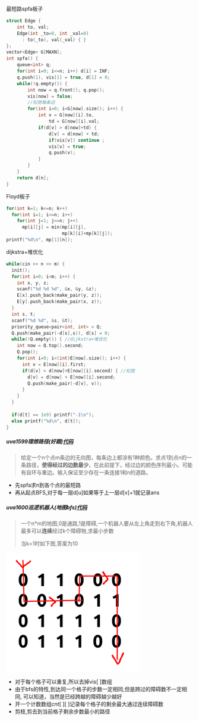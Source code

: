 最短路spfa板子

```c++
struct Edge {
	int to, val;
	Edge(int _to=0, int _val=0) 
      : to(_to), val(_val) { }
};
vector<Edge> G[MAXN];
int spfa() {
	queue<int> q;
	for(int i=0; i<=n; i++) d[i] = INF;
	q.push(1), vis[1] = true, d[1] = 0;
	while(!q.empty()) {
		int now = q.front(); q.pop();
		vis[now] = false;
        //松弛每条边
		for(int i=0; i<G[now].size(); i++) {
			int v = G[now][i].to,
          		td = G[now][i].val;
			if(d[v] > d[now]+td) {
				d[v] = d[now] + td;
				if(vis[v]) continue ;
				vis[v] = true;
				q.push(v);
			}
		}
	}
	return d[n];
}
```

Floyd板子

```c++
for(int k=1; k<=n; k++)
  for(int i=1; i<=n; i++)
    for(int j=1; j<=n; j++)
      mp[i][j] = min(mp[i][j], 
                     mp[k][i]+mp[k][j]);
printf("%d\n", mp[1][n]);
```

dijkstra+堆优化

```c++
while(cin >> n >> m) {
  init();
  for(int i=0; i<m; i++) {
    int x, y, z;
    scanf("%d %d %d", &x, &y, &z);
    E[x].push_back(make_pair(y, z));
    E[y].push_back(make_pair(x, z));
  }
  int s, t;
  scanf("%d %d", &s, &t);
  priority_queue<pair<int, int> > Q;
  Q.push(make_pair(-d[s],s)), d[s] = 0;
  while(!Q.empty()) { //dijkstra+堆优化
    int now = Q.top().second;
    Q.pop();
    for(int i=0; i<(int)E[now].size(); i++) {
      int v = E[now][i].first;
      if(d[v] > d[now]+E[now][i].second) { //松弛
        d[v] = d[now] + E[now][i].second;
        Q.push(make_pair(-d[v], v));
      }
    }
  }

  if(d[t] == 1e9) printf("-1\n");
  else printf("%d\n", d[t]);
}
```





##### uva1599理想路径(好题)[代码](/home/majiao/my_mount/Xubuntu_Work_Space/From_Xubuntu/codeTest_2019_2_21/刷题/hdu/第一阶段/最短路径/spfa/uva1599理想路径)

> 给定一个n个点m条边的无向图，每条边上都涂有1种颜色。求点1到点n的一条路径，**使得经过的边数最少**，在此前提下，经过边的颜色序列最小。可能有自环与重边。输入保证至少存在一条连接1和n的道路。

* 先spfa求n到各个点的最短路
* 再从起点BFS,对于每一层d[u]如果等于上一层d[v]+1就记录ans





##### uva1600巡逻机器人(地图bfs)[代码](/home/majiao/my_mount/Xubuntu_Work_Space/From_Xubuntu/codeTest_2019_2_21/刷题/hdu/第一阶段/bfs/uva1600巡逻机器人bfs剪枝)

> 一个n*m的地图,0是通路,1是障碍,一个机器人要从左上角走到右下角,机器人最多可以**连续**经过k个障碍物,求最小步数
>
> 当k=1时如下图,答案为10

![11.png](./img/11.png)

* 对于每个格子可以重复,所以去掉vis[ ]数组
* 由于bfs的特性,到达同一个格子的步数一定相同,但是跨过的障碍数不一定相同, 可以知道，当然是已经跨越的障碍越少越好
* 开一个计数数组$cnt[~][~]$记录每个格子的剩余最大通过连续障碍数
* 剪枝,剪去到当前格子剩余步数最小的路径